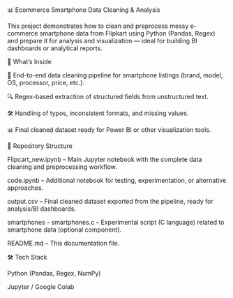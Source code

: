 📊 Ecommerce Smartphone Data Cleaning & Analysis

This project demonstrates how to clean and preprocess messy e-commerce smartphone data from Flipkart using Python (Pandas, Regex) and prepare it for analysis and visualization — ideal for building BI dashboards or analytical reports.

🚀 What’s Inside

🧹 End-to-end data cleaning pipeline for smartphone listings (brand, model, OS, processor, price, etc.).

🔍 Regex-based extraction of structured fields from unstructured text.

🛠️ Handling of typos, inconsistent formats, and missing values.

📊 Final cleaned dataset ready for Power BI or other visualization tools.

📂 Repository Structure

Flipcart_new.ipynb – Main Jupyter notebook with the complete data cleaning and preprocessing workflow.

code.ipynb – Additional notebook for testing, experimentation, or alternative approaches.

output.csv – Final cleaned dataset exported from the pipeline, ready for analysis/BI dashboards.

smartphones - smartphones.c – Experimental script (C language) related to smartphone data (optional component).

README.md – This documentation file.

🛠️ Tech Stack

Python (Pandas, Regex, NumPy)

Jupyter / Google Colab
